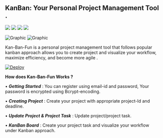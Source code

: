 ## KanBan: Your Personal Project Management Tool .

![](https://img.shields.io/github/forks/sanchit-mishra/herokuSpring)
![](https://img.shields.io/github/issues/sanchit-mishra/herokuSpring)
![](https://img.shields.io/github/stars/sanchit-mishra/herokuSpring)
![](https://img.shields.io/badge/Made%20with-React|Spring-red)

![Graphic](https://github.com/sanchit-mishra/herokuSpring/blob/master/design%20board/Kanban.png)
![Graphic](https://github.com/sanchit-mishra/herokuSpring/blob/master/design%20board/Kanban%20Board.png)

Kan-Ban-Fun is a personal project management tool that follows popular kanban approach allows you to create project and visualize your workflow, maximize efficiency, and become more agile .

<a href='https://kanban-ppmt-tool.herokuapp.com/'><img src="https://www.herokucdn.com/deploy/button.svg" alt="Deploy"></a>


**How does Kan-Ban-Fun Works ?**

• **_Getting Started_** : You can register using email-id and password, Your password is encrypted using Bcrypt-encoding.

• **_Creating Project_** : Create your project with appropriate project-Id and deadline.

• **_Update Project & Project Task_** : Update project/project task.

• **_KanBan Board_** : Create your project task and visualize your workflow under Kanban approach.
